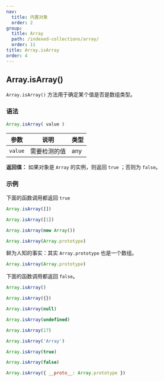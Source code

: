```yaml
---
nav:
  title: 内置对象
  order: 2
group:
  title: Array
  path: /indexed-collections/array/
  order: 11
title: Array.isArray
order: 4
---
```


## Array.isArray()

`Array.isArray()` 方法用于确定某个值是否是数组类型。

### 语法

```js
Array.isArray( value )
```

| 参数    | 说明         | 类型 |
| ------- | ------------ | ---- |
| `value` | 需要检测的值 | any  |

**返回值：** 如果对象是 `Array` 的实例，则返回 `true` ；否则为 `false`。

### 示例

下面的函数调用都返回 `true`

```js
Array.isArray([])

Array.isArray([1])

Array.isArray(new Array())

Array.isArray(Array.prototype)
```

鲜为人知的事实：其实 `Array.prototype` 也是一个数组。

```js
Array.isArray(Array.prototype)
```

下面的函数调用都返回 `false`。

```js
Array.isArray()

Array.isArray({})

Array.isArray(null)

Array.isArray(undefined)

Array.isArray(17)

Array.isArray('Array')

Array.isArray(true)

Array.isArray(false)

Array.isArray({ __proto__: Array.prototype })
```


